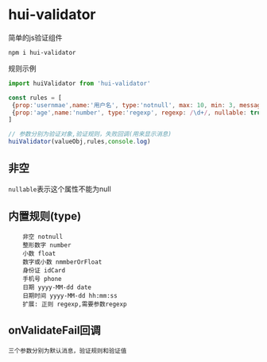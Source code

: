 # hui-validator
简单的js验证组件

```
npm i hui-validator
```

规则示例
```javascript
import huiValidator from 'hui-validator'

const rules = [
 {prop:'usernmae',name:'用户名', type:'notnull', max: 10, min: 3, message:'用户名不能为空'},
 {prop:'age',name:'number', type:'regexp', regexp: /\d+/, nullable: true }
]

// 参数分别为验证对象,验证规则，失败回调(用来显示消息)
huiValidator(valueObj,rules,console.log)

```

## 非空
`nullable`表示这个属性不能为null

## 内置规则(type)

```
    非空 notnull
    整形数字 number
    小数 float
    数字或小数 nmmberOrFloat
    身份证 idCard
    手机号 phone
    日期 yyyy-MM-dd date
    日期时间 yyyy-MM-dd hh:mm:ss
    扩展: 正则 regexp,需要参数regexp
```


## onValidateFail回调
```
三个参数分别为默认消息，验证规则和验证值
```
